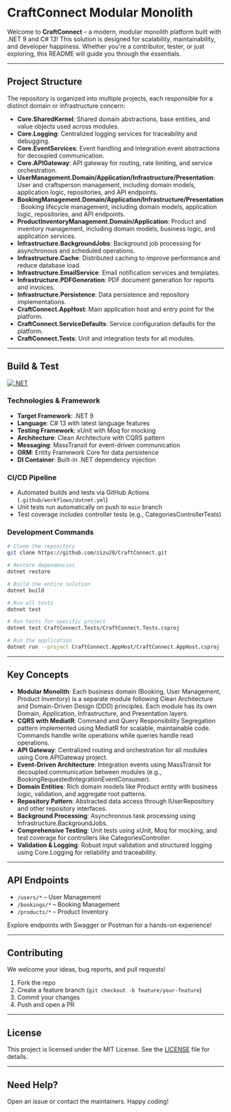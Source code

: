 # CraftConnect Modular Monolith

Welcome to **CraftConnect** – a modern, modular monolith platform built with .NET 9 and C# 13! This solution is designed for scalability, maintainability, and developer happiness. Whether you're a contributor, tester, or just exploring, this README will guide you through the essentials.

---

## Project Structure

The repository is organized into multiple projects, each responsible for a distinct domain or infrastructure concern:

- **Core.SharedKernel**: Shared domain abstractions, base entities, and value objects used across modules.
- **Core.Logging**: Centralized logging services for traceability and debugging.
- **Core.EventServices**: Event handling and integration event abstractions for decoupled communication.
- **Core.APIGateway**: API gateway for routing, rate limiting, and service orchestration.
- **UserManagement.Domain/Application/Infrastructure/Presentation**: User and craftsperson management, including domain models, application logic, repositories, and API endpoints.
- **BookingManagement.Domain/Application/Infrastructure/Presentation**: Booking lifecycle management, including domain models, application logic, repositories, and API endpoints.
- **ProductInventoryManagement.Domain/Application**: Product and inventory management, including domain models, business logic, and application services.
- **Infrastructure.BackgroundJobs**: Background job processing for asynchronous and scheduled operations.
- **Infrastructure.Cache**: Distributed caching to improve performance and reduce database load.
- **Infrastructure.EmailService**: Email notification services and templates.
- **Infrastructure.PDFGeneration**: PDF document generation for reports and invoices.
- **Infrastructure.Persistence**: Data persistence and repository implementations.
- **CraftConnect.AppHost**: Main application host and entry point for the platform.
- **CraftConnect.ServiceDefaults**: Service configuration defaults for the platform.
- **CraftConnect.Tests**: Unit and integration tests for all modules.

---

## Build & Test
[![.NET](https://github.com/zizu28/CraftConnect/actions/workflows/dotnet.yml/badge.svg)](https://github.com/zizu28/CraftConnect/actions/workflows/dotnet.yml)

### Technologies & Framework
- **Target Framework**: .NET 9
- **Language**: C# 13 with latest language features
- **Testing Framework**: xUnit with Moq for mocking
- **Architecture**: Clean Architecture with CQRS pattern
- **Messaging**: MassTransit for event-driven communication
- **ORM**: Entity Framework Core for data persistence
- **DI Container**: Built-in .NET dependency injection

### CI/CD Pipeline
- Automated builds and tests via GitHub Actions (`.github/workflows/dotnet.yml`)
- Unit tests run automatically on push to `main` branch
- Test coverage includes controller tests (e.g., CategoriesControllerTests)

### Development Commands

```sh
# Clone the repository
git clone https://github.com/zizu28/CraftConnect.git

# Restore dependencies
dotnet restore

# Build the entire solution
dotnet build

# Run all tests
dotnet test

# Run tests for specific project
dotnet test CraftConnect.Tests/CraftConnect.Tests.csproj

# Run the application
dotnet run --project CraftConnect.AppHost/CraftConnect.AppHost.csproj
```

---

## Key Concepts

- **Modular Monolith**: Each business domain (Booking, User Management, Product Inventory) is a separate module following Clean Architecture and Domain-Driven Design (DDD) principles. Each module has its own Domain, Application, Infrastructure, and Presentation layers.
- **CQRS with MediatR**: Command and Query Responsibility Segregation pattern implemented using MediatR for scalable, maintainable code. Commands handle write operations while queries handle read operations.
- **API Gateway**: Centralized routing and orchestration for all modules using Core.APIGateway project.
- **Event-Driven Architecture**: Integration events using MassTransit for decoupled communication between modules (e.g., BookingRequestedIntegrationEventConsumer).
- **Domain Entities**: Rich domain models like Product entity with business logic, validation, and aggregate root patterns.
- **Repository Pattern**: Abstracted data access through IUserRepository and other repository interfaces.
- **Background Processing**: Asynchronous task processing using Infrastructure.BackgroundJobs.
- **Comprehensive Testing**: Unit tests using xUnit, Moq for mocking, and test coverage for controllers like CategoriesController.
- **Validation & Logging**: Robust input validation and structured logging using Core.Logging for reliability and traceability.

---

## API Endpoints

- `/users/*` – User Management
- `/bookings/*` – Booking Management
- `/products/*` – Product Inventory

Explore endpoints with Swagger or Postman for a hands-on experience!

---

## Contributing

We welcome your ideas, bug reports, and pull requests!

1. Fork the repo
2. Create a feature branch (`git checkout -b feature/your-feature`)
3. Commit your changes
4. Push and open a PR

---

## License

This project is licensed under the MIT License. See the [LICENSE](LICENSE) file for details.

---

## Need Help?

Open an issue or contact the maintainers. Happy coding!
